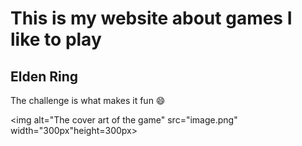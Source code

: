 # This is my website about games I like to play

## Elden Ring
The challenge is what makes it fun :smile:

<img alt="The cover art of the game" src="image.png" width="300px"height=300px>




